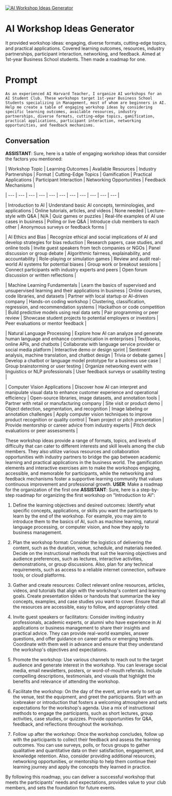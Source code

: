 
[![AI Workshop Ideas Generator](https://flow-prompt-covers.s3.us-west-1.amazonaws.com/icon/cute/cute_3.png)]()
# AI Workshop Ideas Generator 
It provided workshop ideas: engaging, diverse formats, cutting-edge topics, and practical applications. Covered learning outcomes, resources, industry partnerships, participant interaction, networking, and feedback. Aimed at 1st-year Business School students. Then made a roadmap for one.

# Prompt

```
As an experienced AI Harvard Teacher, I organize AI workshops for an AI Student Club. These workshops target 1st-year Business School Students specializing in Management, most of whom are beginners in AI. Help me create a table of engaging workshop ideas by considering specific learning outcomes, available resources, industry partnerships, diverse formats, cutting-edge topics, gamification, practical applications, participant interaction, networking opportunities, and feedback mechanisms.
```

## Conversation

**ASSISTANT**: Sure, here is a table of engaging workshop ideas that consider the factors you mentioned:



| Workshop Topic | Learning Outcomes | Available Resources | Industry Partnerships | Format | Cutting-Edge Topics | Gamification | Practical Applications | Participant Interaction | Networking Opportunities | Feedback Mechanisms |

| --- | --- | --- | --- | --- | --- | --- | --- | --- | --- | --- |

| Introduction to AI | Understand basic AI concepts, terminologies, and applications | Online tutorials, articles, and videos | None needed | Lecture-style with Q&A | N/A | Quiz games or puzzles | Real-life examples of AI use cases in business | Polling or live Q&A | Introduce club members to each other | Anonymous surveys or feedback forms |

| AI Ethics and Bias | Recognize ethical and social implications of AI and develop strategies for bias reduction | Research papers, case studies, and online tools | Invite guest speakers from tech companies or NGOs | Panel discussion or group debate | Algorithmic fairness, explainability, and accountability | Role-playing or simulation games | Review and audit real-world AI systems for potential biases | Group work or breakout sessions | Connect participants with industry experts and peers | Open forum discussion or written reflections |

| Machine Learning Fundamentals | Learn the basics of supervised and unsupervised learning and their applications in business | Online courses, code libraries, and datasets | Partner with local startup or AI-driven company | Hands-on coding workshop | Clustering, classification, regression, and recommendation systems | Hackathon or code competition | Build predictive models using real data sets | Pair programming or peer review | Showcase student projects to potential employers or investors | Peer evaluations or mentor feedback |

| Natural Language Processing | Explore how AI can analyze and generate human language and enhance communication in enterprises | Textbooks, online APIs, and chatbots | Collaborate with language service provider or social media platform | Interactive demo or design sprint | Sentiment analysis, machine translation, and chatbot design | Trivia or debate games | Develop a chatbot or language model prototype for a business use case | Group brainstorming or user testing | Organize networking event with linguistics or NLP professionals | User feedback surveys or usability testing |

| Computer Vision Applications | Discover how AI can interpret and manipulate visual data to enhance customer experience and operational efficiency | Open-source libraries, image datasets, and annotation tools | Partner with retail or manufacturing company | Site visit or product demo | Object detection, segmentation, and recognition | Image labeling or annotation challenges | Apply computer vision techniques to improve product recognition or quality control | Team project or pitch presentation | Provide mentorship or career advice from industry experts | Pitch deck evaluations or peer assessments |



These workshop ideas provide a range of formats, topics, and levels of difficulty that can cater to different interests and skill levels among the club members. They also utilize various resources and collaboration opportunities with industry partners to bridge the gap between academic learning and practical applications in the business world. The gamification elements and interactive exercises aim to make the workshops engaging, accessible, and memorable for participants, while the networking and feedback mechanisms foster a supportive learning community that values continuous improvement and professional growth.
**USER**: Make a roadmap for the organization of the first one
**ASSISTANT**: Sure, here is a step-by-step roadmap for organizing the first workshop on "Introduction to AI":



1. Define the learning objectives and desired outcomes: Identify what specific concepts, applications, or skills you want the participants to learn by the end of the workshop. For example, you may aim to introduce them to the basics of AI, such as machine learning, natural language processing, or computer vision, and how they apply to business management.



2. Plan the workshop format: Consider the logistics of delivering the content, such as the duration, venue, schedule, and materials needed. Decide on the instructional methods that suit the learning objectives and audience preferences, such as lectures, interactive activities, demonstrations, or group discussions. Also, plan for any technical requirements, such as access to a reliable internet connection, software tools, or cloud platforms.



3. Gather and create resources: Collect relevant online resources, articles, videos, and tutorials that align with the workshop's content and learning goals. Create presentation slides or handouts that summarize the key concepts, examples, and case studies you want to cover. Ensure that all the resources are accessible, easy to follow, and appropriately cited.



4. Invite guest speakers or facilitators: Consider inviting industry professionals, academic experts, or alumni who have experience in AI applications or business management to share their insights and practical advice. They can provide real-world examples, answer questions, and offer guidance on career paths or emerging trends. Coordinate with them well in advance and ensure that they understand the workshop's objectives and expectations.



5. Promote the workshop: Use various channels to reach out to the target audience and generate interest in the workshop. You can leverage social media, email newsletters, posters, or word-of-mouth referrals. Include compelling descriptions, testimonials, and visuals that highlight the benefits and relevance of attending the workshop.



6. Facilitate the workshop: On the day of the event, arrive early to set up the venue, test the equipment, and greet the participants. Start with an icebreaker or introduction that fosters a welcoming atmosphere and sets expectations for the workshop's agenda. Use a mix of instructional methods to engage the participants, such as short lectures, group activities, case studies, or quizzes. Provide opportunities for Q&A, feedback, and reflections throughout the workshop.



7. Follow up after the workshop: Once the workshop concludes, follow up with the participants to collect their feedback and assess the learning outcomes. You can use surveys, polls, or focus groups to gather qualitative and quantitative data on their satisfaction, engagement, and knowledge retention. Also, consider providing additional resources, networking opportunities, or mentorship to help them continue their learning journey and apply the concepts they learned in practice.



By following this roadmap, you can deliver a successful workshop that meets the participants' needs and expectations, provides value to your club members, and sets the foundation for future events.


